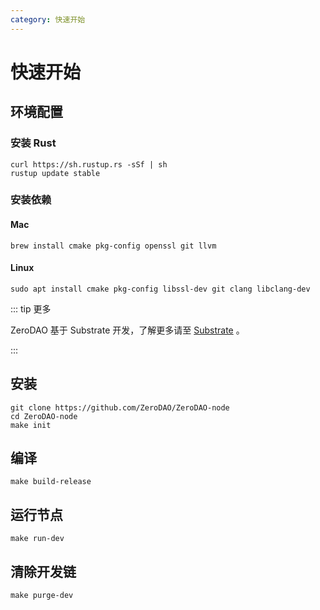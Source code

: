 ```yaml
---
category: 快速开始
---
```


# 快速开始

## 环境配置

### 安装 Rust

```base
curl https://sh.rustup.rs -sSf | sh
rustup update stable
```

### 安装依赖

#### Mac

```base
brew install cmake pkg-config openssl git llvm
```

#### Linux

```base
sudo apt install cmake pkg-config libssl-dev git clang libclang-dev
```

::: tip 更多

ZeroDAO 基于 Substrate 开发，了解更多请至 [Substrate](https://docs.substrate.io/v3/getting-started/overview/) 。

:::

## 安装

```base
git clone https://github.com/ZeroDAO/ZeroDAO-node
cd ZeroDAO-node
make init
```

## 编译

```base
make build-release
```

## 运行节点

```base
make run-dev
```

## 清除开发链

```base
make purge-dev
```

